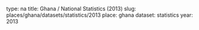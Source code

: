 type: na
title: Ghana / National Statistics (2013)
slug: places/ghana/datasets/statistics/2013
place: ghana
dataset: statistics
year: 2013
